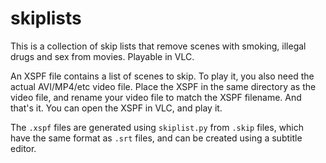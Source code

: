 # skiplists
This is a collection of skip lists that remove scenes with smoking, illegal drugs and sex from movies. Playable in VLC.

An XSPF file contains a list of scenes to skip. To play it, you also need the actual AVI/MP4/etc video file. Place the XSPF in the same directory as the video file, and rename your video file to match the XSPF filename. And that's it. You can open the XSPF in VLC, and play it.

The `.xspf` files are generated using `skiplist.py` from `.skip` files, which have the same format as `.srt` files, and can be created using a subtitle editor.
